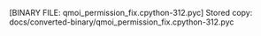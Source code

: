 [BINARY FILE: qmoi_permission_fix.cpython-312.pyc]
Stored copy: docs/converted-binary/qmoi_permission_fix.cpython-312.pyc
